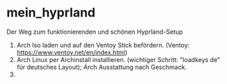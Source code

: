 # mein_hyprland
Der Weg zum funktionierenden und schönen Hyprland-Setup

1. Arch Iso laden und auf den Ventoy Stick befördern. (Ventoy: https://www.ventoy.net/en/index.html)
2. Arch Linux per Archinstall installieren. (wichtiger Schritt: "loadkeys de" für deutsches Layout); Arch Ausstattung nach Geschmack.
3. 
